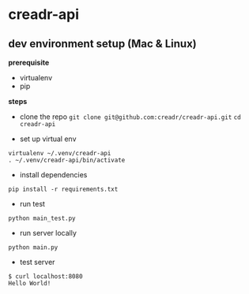 # creadr-api

## dev environment setup (Mac & Linux)

**prerequisite**
- virtualenv
- pip

**steps**
- clone the repo
`git clone git@github.com:creadr/creadr-api.git`
`cd creadr-api`

- set up virtual env
```
virtualenv ~/.venv/creadr-api
. ~/.venv/creadr-api/bin/activate
```

- install dependencies
```
pip install -r requirements.txt
```

- run test
```
python main_test.py
```

- run server locally
```
python main.py
```

- test server
```
$ curl localhost:8080
Hello World!
```
